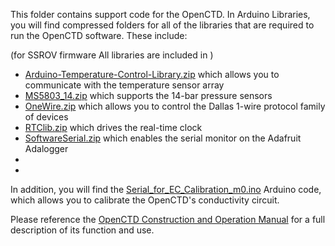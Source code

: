 This folder contains support code for the OpenCTD. In Arduino Libraries, you will find compressed folders for all of the libraries that are required to run the OpenCTD software. These include:

(for SSROV firmware All libraries are included in )

- [Arduino-Temperature-Control-Library.zip](https://github.com/OceanographyforEveryone/OpenCTD/blob/master/OpenCTD_Feather_Adalogger/Support%20Code/Arduino%20Libraries/Arduino-Temperature-Control-Library.zip) which allows you to communicate with the temperature sensor array
- [MS5803_14.zip](https://github.com/OceanographyforEveryone/OpenCTD/blob/master/OpenCTD_Feather_Adalogger/Support%20Code/Arduino%20Libraries/MS5803_14.zip) which supports the 14-bar pressure sensors
- [OneWire.zip](https://github.com/OceanographyforEveryone/OpenCTD/blob/master/OpenCTD_Feather_Adalogger/Support%20Code/Arduino%20Libraries/OneWire.zip) which allows you to control the Dallas 1-wire protocol family of devices
- [RTClib.zip](https://github.com/OceanographyforEveryone/OpenCTD/blob/master/OpenCTD_Feather_Adalogger/Support%20Code/Arduino%20Libraries/RTClib.zip) which drives the real-time clock
- [SoftwareSerial.zip](https://github.com/OceanographyforEveryone/OpenCTD/blob/master/OpenCTD_Feather_Adalogger/Support%20Code/Arduino%20Libraries/SoftwareSerial.zip) which enables the serial monitor on the Adafruit Adalogger
- 
- 

In addition, you will find the [Serial_for_EC_Calibration_m0.ino](https://github.com/OceanographyforEveryone/OpenCTD/blob/master/OpenCTD_Feather_Adalogger/Support%20Code/Serial_for_EC_Calibration_m0.ino) Arduino code, which allows you to calibrate the OpenCTD's conductivity circuit.

Please reference the [OpenCTD Construction and Operation Manual](https://github.com/OceanographyforEveryone/OpenCTD/blob/master/OpenCTD_Feather_Adalogger/OpenCTD_ConstructionOperation.pdf) for a full description of its function and use.
